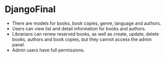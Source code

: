 # DjangoFinal

* There are models for books, book copies, genre, language and authors.
* Users can view list and detail information for books and authors.
* Librarians can renew reserved books, as well as create, update, delete books, authors and book copies, but they cannot access the admin panel.
* Admin users have full permissions.
